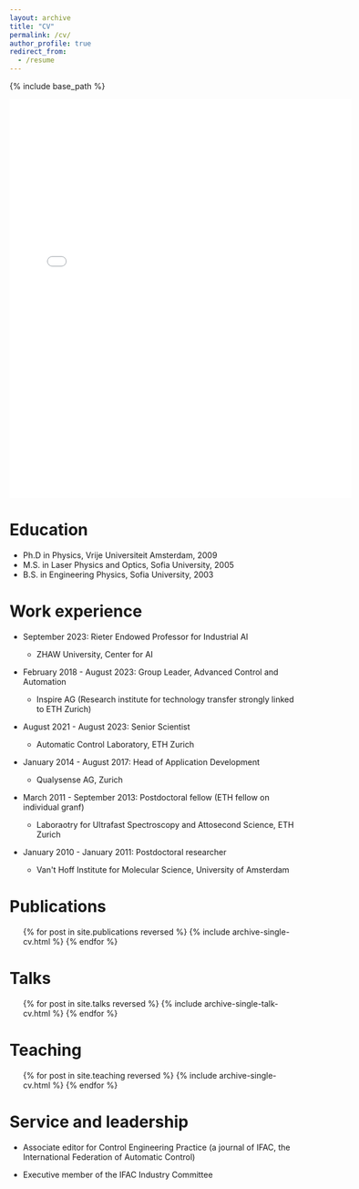 ```yaml
---
layout: archive
title: "CV"
permalink: /cv/
author_profile: true
redirect_from:
  - /resume
---
```


{% include base_path %}

<embed src="{{ site.baseurl }}/files/CV_AR.pdf" width="600" height="700" type='application/pdf'>

Education
======
* Ph.D in Physics, Vrije Universiteit Amsterdam, 2009
* M.S. in Laser Physics and Optics, Sofia University, 2005
* B.S. in Engineering Physics, Sofia University, 2003

Work experience
======
* September 2023: Rieter Endowed Professor for Industrial AI
  * ZHAW University, Center for AI
 

* February 2018 - August 2023: Group Leader, Advanced Control and Automation
  * Inspire AG (Research institute for technology transfer strongly linked to ETH Zurich)

* August 2021 - August 2023: Senior Scientist
  * Automatic Control Laboratory, ETH Zurich

* January 2014 - August 2017: Head of Application Development
  * Qualysense AG, Zurich  

* March 2011 - September 2013: Postdoctoral fellow (ETH fellow on individual granf)
  * Laboraotry for Ultrafast Spectroscopy and Attosecond Science, ETH Zurich  

* January 2010 - January 2011: Postdoctoral researcher
  * Van't Hoff Institute for Molecular Science, University of Amsterdam

Publications
======
  <ul>{% for post in site.publications reversed %}
    {% include archive-single-cv.html %}
  {% endfor %}</ul>
  
Talks
======
  <ul>{% for post in site.talks reversed %}
    {% include archive-single-talk-cv.html  %}
  {% endfor %}</ul>
  
Teaching
======
  <ul>{% for post in site.teaching reversed %}
    {% include archive-single-cv.html %}
  {% endfor %}</ul>
  
Service and leadership
======
* Associate editor for Control Engineering Practice (a journal of IFAC, the International Federation of Automatic Control)

* Executive member of the IFAC Industry Committee
